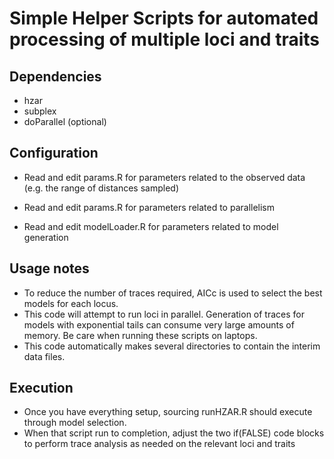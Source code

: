 # Simple Helper Scripts for automated processing of multiple loci and traits

## Dependencies

- hzar
- subplex
- doParallel (optional)

## Configuration

- Read and edit params.R for parameters related to the observed data 
(e.g. the range of distances sampled)

- Read and edit params.R for parameters related to parallelism

- Read and edit modelLoader.R for parameters related to model generation

## Usage notes

- To reduce the number of traces required, AICc is used to select the best models for each locus.
- This code will attempt to run loci in parallel.  Generation of traces for models with exponential tails can consume very large amounts of memory.  Be care when running these scripts on laptops.
- This code automatically makes several directories to contain the interim data files.  

## Execution

- Once you have everything setup, sourcing runHZAR.R should execute through model selection.
- When that script run to completion, adjust the two if(FALSE) code blocks to perform trace analysis as
needed on the relevant loci and traits